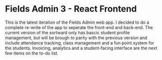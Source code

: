 # Fields Admin 3 - React Frontend

This is the latest iteration of the Fields Admin web app. I decided to do a complete re-write of the app to seperate the front-end and back-end. The current version of the sortward only has bascic student profile management, but will be brough to parity with the previous version and include attendance tracking, class management and a fun point system for the students. Invoicing, analytics and a student-facing interface are the next few items on the to-do list.
